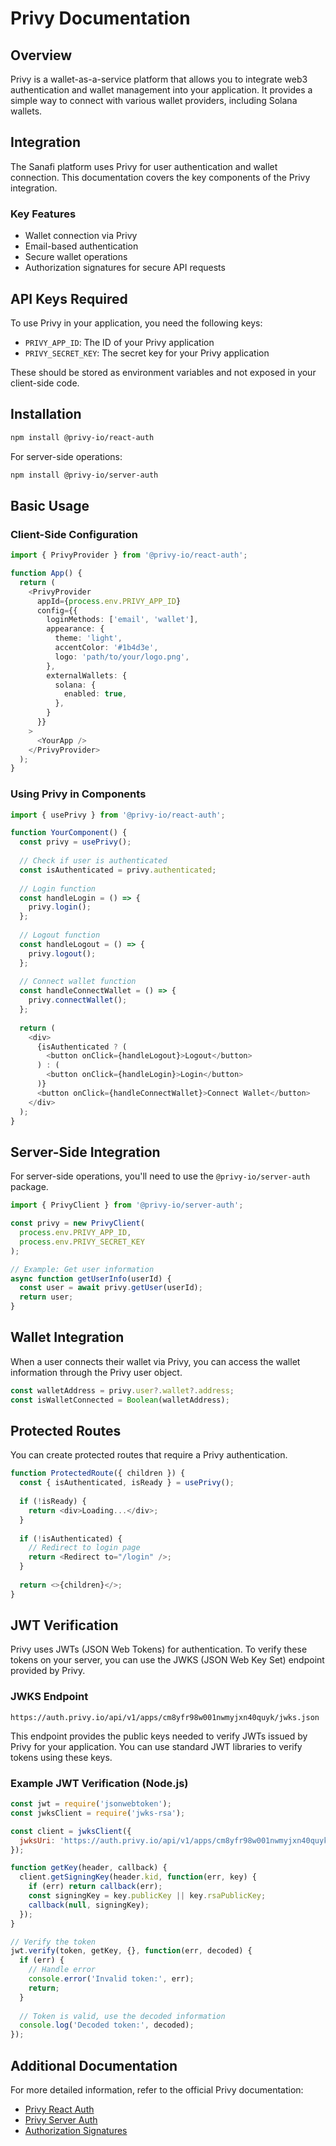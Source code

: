 # Privy Documentation

## Overview
Privy is a wallet-as-a-service platform that allows you to integrate web3 authentication and wallet management into your application. It provides a simple way to connect with various wallet providers, including Solana wallets.

## Integration
The Sanafi platform uses Privy for user authentication and wallet connection. This documentation covers the key components of the Privy integration.

### Key Features
- Wallet connection via Privy
- Email-based authentication
- Secure wallet operations
- Authorization signatures for secure API requests

## API Keys Required
To use Privy in your application, you need the following keys:
- `PRIVY_APP_ID`: The ID of your Privy application
- `PRIVY_SECRET_KEY`: The secret key for your Privy application

These should be stored as environment variables and not exposed in your client-side code.

## Installation
```bash
npm install @privy-io/react-auth
```

For server-side operations:
```bash
npm install @privy-io/server-auth
```

## Basic Usage

### Client-Side Configuration
```typescript
import { PrivyProvider } from '@privy-io/react-auth';

function App() {
  return (
    <PrivyProvider
      appId={process.env.PRIVY_APP_ID}
      config={{
        loginMethods: ['email', 'wallet'],
        appearance: {
          theme: 'light',
          accentColor: '#1b4d3e',
          logo: 'path/to/your/logo.png',
        },
        externalWallets: {
          solana: {
            enabled: true,
          },
        }
      }}
    >
      <YourApp />
    </PrivyProvider>
  );
}
```

### Using Privy in Components
```typescript
import { usePrivy } from '@privy-io/react-auth';

function YourComponent() {
  const privy = usePrivy();
  
  // Check if user is authenticated
  const isAuthenticated = privy.authenticated;
  
  // Login function
  const handleLogin = () => {
    privy.login();
  };
  
  // Logout function
  const handleLogout = () => {
    privy.logout();
  };
  
  // Connect wallet function
  const handleConnectWallet = () => {
    privy.connectWallet();
  };
  
  return (
    <div>
      {isAuthenticated ? (
        <button onClick={handleLogout}>Logout</button>
      ) : (
        <button onClick={handleLogin}>Login</button>
      )}
      <button onClick={handleConnectWallet}>Connect Wallet</button>
    </div>
  );
}
```

## Server-Side Integration
For server-side operations, you'll need to use the `@privy-io/server-auth` package.

```typescript
import { PrivyClient } from '@privy-io/server-auth';

const privy = new PrivyClient(
  process.env.PRIVY_APP_ID,
  process.env.PRIVY_SECRET_KEY
);

// Example: Get user information
async function getUserInfo(userId) {
  const user = await privy.getUser(userId);
  return user;
}
```

## Wallet Integration
When a user connects their wallet via Privy, you can access the wallet information through the Privy user object.

```typescript
const walletAddress = privy.user?.wallet?.address;
const isWalletConnected = Boolean(walletAddress);
```

## Protected Routes
You can create protected routes that require a Privy authentication.

```typescript
function ProtectedRoute({ children }) {
  const { isAuthenticated, isReady } = usePrivy();
  
  if (!isReady) {
    return <div>Loading...</div>;
  }
  
  if (!isAuthenticated) {
    // Redirect to login page
    return <Redirect to="/login" />;
  }
  
  return <>{children}</>;
}
```

## JWT Verification
Privy uses JWTs (JSON Web Tokens) for authentication. To verify these tokens on your server, you can use the JWKS (JSON Web Key Set) endpoint provided by Privy.

### JWKS Endpoint
```
https://auth.privy.io/api/v1/apps/cm8yfr98w001nwmyjxn40quyk/jwks.json
```

This endpoint provides the public keys needed to verify JWTs issued by Privy for your application. You can use standard JWT libraries to verify tokens using these keys.

### Example JWT Verification (Node.js)
```javascript
const jwt = require('jsonwebtoken');
const jwksClient = require('jwks-rsa');

const client = jwksClient({
  jwksUri: 'https://auth.privy.io/api/v1/apps/cm8yfr98w001nwmyjxn40quyk/jwks.json'
});

function getKey(header, callback) {
  client.getSigningKey(header.kid, function(err, key) {
    if (err) return callback(err);
    const signingKey = key.publicKey || key.rsaPublicKey;
    callback(null, signingKey);
  });
}

// Verify the token
jwt.verify(token, getKey, {}, function(err, decoded) {
  if (err) {
    // Handle error
    console.error('Invalid token:', err);
    return;
  }
  
  // Token is valid, use the decoded information
  console.log('Decoded token:', decoded);
});
```

## Additional Documentation
For more detailed information, refer to the official Privy documentation:
- [Privy React Auth](https://docs.privy.io/guide/client/react)
- [Privy Server Auth](https://docs.privy.io/guide/server/nodejs)
- [Authorization Signatures](https://docs.privy.io/api-reference/authorization-signatures)